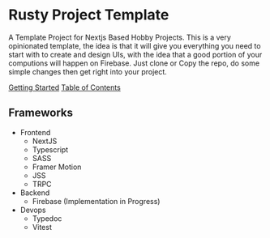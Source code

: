 # Rusty Project Template
A Template Project for Nextjs Based Hobby Projects. This is a very opinionated template, the idea is that it will give you everything you need to start with to create and design UIs, with the idea that a good portion of your computions will happen on Firebase. Just clone or Copy the repo, do some simple changes then get right into your project.

[Getting Started](./Docs/getting-started.md)
[Table of Contents](./Docs/table-of-contents.md)

## Frameworks
- Frontend
  - NextJS
  - Typescript
  - SASS
  - Framer Motion
  - JSS
  - TRPC
- Backend
  - Firebase (Implementation in Progress)
- Devops
  - Typedoc
  - Vitest